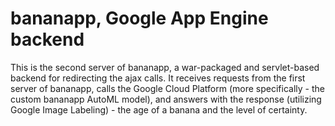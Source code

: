 bananapp, Google App Engine backend
==================

This is the second server of bananapp, a war-packaged and servlet-based backend for redirecting the ajax calls. It receives requests from the first server of bananapp, calls the Google Cloud Platform (more specifically - the custom bananapp AutoML model), and answers with the response (utilizing Google Image Labeling) - the age of a banana and the level of certainty.
